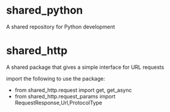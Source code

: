 # shared_python
A shared repository for Python development

# shared_http
A shared package that gives a simple interface for URL requests

import the following to use the package:
- from shared_http.request import get, get_async
- from shared_http.request_params import RequestResponse,Url,ProtocolType
